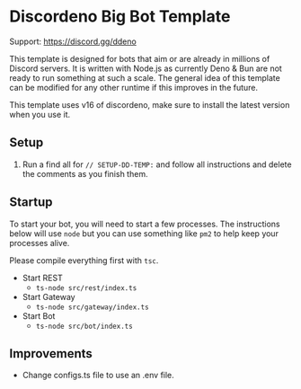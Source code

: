 # Discordeno Big Bot Template

Support: <https://discord.gg/ddeno>

This template is designed for bots that aim or are already in millions of Discord servers. It is written with Node.js as
currently Deno & Bun are not ready to run something at such a scale. The general idea of this template can be modified
for any other runtime if this improves in the future.

This template uses v16 of discordeno, make sure to install the latest version when you use it.

## Setup

1. Run a find all for `// SETUP-DD-TEMP:` and follow all instructions and delete the comments as you finish them.

## Startup

To start your bot, you will need to start a few processes. The instructions below will use `node` but you can use
something like `pm2` to help keep your processes alive.

Please compile everything first with `tsc`.

- Start REST
  - `ts-node src/rest/index.ts`
- Start Gateway
  - `ts-node src/gateway/index.ts`
- Start Bot
  - `ts-node src/bot/index.ts`

## Improvements

- Change configs.ts file to use an .env file.
